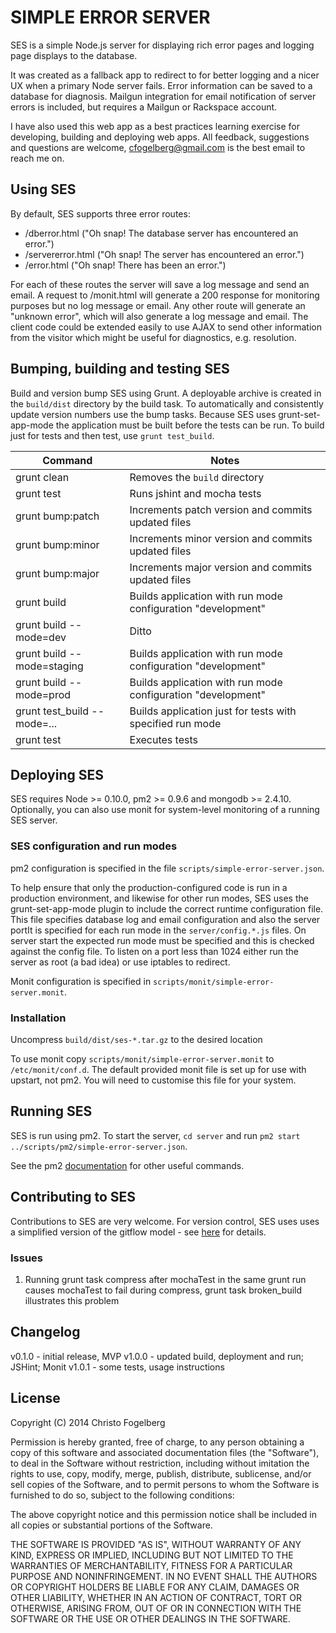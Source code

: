 # SIMPLE ERROR SERVER

SES is a simple Node.js server for displaying rich error pages and logging page displays to the
database.

It was created as a fallback app to redirect to for better logging and a nicer UX when a primary
Node server fails. Error information can be saved to a database for diagnosis. Mailgun integration
for email notification of server errors is included, but requires a Mailgun or Rackspace account.

I have also used this web app as a best practices learning exercise for developing, building and
deploying web apps. All feedback, suggestions and questions are welcome,
[cfogelberg@gmail.com](mailto:cfogelberg@gmail.com) is the best email to reach me on.

## Using SES

By default, SES supports three error routes:

- /dberror.html ("Oh snap! The database server has encountered an error.")
- /servererror.html ("Oh snap! The server has encountered an error.")
- /error.html ("Oh snap! There has been an error.")

For each of these routes the server will save a log message and send an email. A request to
/monit.html will generate a 200 response for monitoring purposes but no log message or email. Any
other route will generate an "unknown error", which will also generate a log message and email. The
client code could be extended easily to use AJAX to send other information from the visitor which
might be useful for diagnostics, e.g. resolution.

## Bumping, building and testing SES

Build and version bump SES using Grunt. A deployable archive is created in the `build/dist`
directory by the build task. To automatically and consistently update version numbers use the bump
tasks. Because SES uses grunt-set-app-mode the application must be built before the tests can be
run. To build just for tests and then test, use `grunt test_build`.

Command                     | Notes
----------------------------|---------------------------------------------------------------------
grunt clean                 | Removes the `build` directory
grunt test                  | Runs jshint and mocha tests
grunt bump:patch            | Increments patch version and commits updated files
grunt bump:minor            | Increments minor version and commits updated files
grunt bump:major            | Increments major version and commits updated files
grunt build                 | Builds application with run mode configuration "development"
grunt build --mode=dev      | Ditto
grunt build --mode=staging  | Builds application with run mode configuration "development"
grunt build --mode=prod     | Builds application with run mode configuration "development"
grunt test_build --mode=... | Builds application just for tests with specified run mode
grunt test                  | Executes tests

## Deploying SES

SES requires Node >= 0.10.0, pm2 >= 0.9.6 and mongodb >= 2.4.10. Optionally, you can also use monit
for system-level monitoring of a running SES server.

### SES configuration and run modes

pm2 configuration is specified in the file `scripts/simple-error-server.json`.

To help ensure that only the production-configured code is run in a production environment, and
likewise for other run modes, SES uses the grunt-set-app-mode plugin to include the correct
runtime configuration file. This file specifies database log and email configuration and also the
server portIt is specified for each run mode in the `server/config.*.js` files. On server start the
expected run mode must be specified and this is checked against the config file. To listen on a port
less than 1024 either run the server as root (a bad idea) or use iptables to redirect.

Monit configuration is specified in `scripts/monit/simple-error-server.monit`.

### Installation

Uncompress `build/dist/ses-*.tar.gz` to the desired location

To use monit  copy `scripts/monit/simple-error-server.monit` to `/etc/monit/conf.d`. The default
provided monit file is set up for use with upstart, not pm2. You will need to customise this file
for your system.

## Running SES

SES is run using pm2. To start the server, `cd server` and run
`pm2 start ../scripts/pm2/simple-error-server.json`.

See the pm2 [documentation](https://github.com/Unitech/pm2#table-of-contents) for other useful
commands.

## Contributing to SES

Contributions to SES are very welcome. For version control, SES uses uses a simplified version of
the gitflow model - see [here](http://nvie.com/posts/a-successful-git-branching-model/) for
details.

### Issues

1. Running grunt task compress after mochaTest in the same grunt run causes mochaTest to fail during
compress, grunt task broken_build illustrates this problem

## Changelog

v0.1.0 - initial release, MVP
v1.0.0 - updated build, deployment and run; JSHint; Monit
v1.0.1 - some tests, usage instructions

## License

Copyright (C) 2014 Christo Fogelberg

Permission is hereby granted, free of charge, to any person obtaining a copy of this software and
associated documentation files (the "Software"), to deal in the Software without restriction,
including without imitation the rights to use, copy, modify, merge, publish, distribute, sublicense,
and/or sell copies of the Software, and to permit persons to whom the Software is furnished to do
so, subject to the following conditions:

The above copyright notice and this permission notice shall be included in all copies or substantial
portions of the Software.

THE SOFTWARE IS PROVIDED "AS IS", WITHOUT WARRANTY OF ANY KIND, EXPRESS OR IMPLIED, INCLUDING BUT
NOT LIMITED TO THE WARRANTIES OF MERCHANTABILITY, FITNESS FOR A PARTICULAR PURPOSE AND
NONINFRINGEMENT. IN NO EVENT SHALL THE AUTHORS OR COPYRIGHT HOLDERS BE LIABLE FOR ANY CLAIM, DAMAGES
OR OTHER LIABILITY, WHETHER IN AN ACTION OF CONTRACT, TORT OR OTHERWISE, ARISING FROM, OUT OF OR IN
CONNECTION WITH THE SOFTWARE OR THE USE OR OTHER DEALINGS IN THE SOFTWARE.
